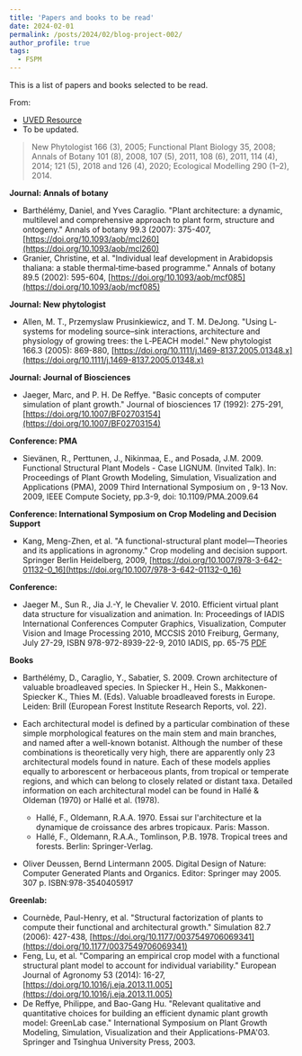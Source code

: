 ```yaml
---
title: 'Papers and books to be read'
date: 2024-02-01
permalink: /posts/2024/02/blog-project-002/
author_profile: true
tags:
  - FSPM
---
```


This is a list of papers and books selected to be read.

From:
  * [UVED Resource](https://greenlab.cirad.fr/GLUVED/html/index.html)
  * To be updated.






>New Phytologist 166 (3), 2005;
>Functional Plant Biology 35, 2008;
>Annals of Botany 101 (8), 2008, 107 (5), 2011, 108 (6), 2011, 114 (4), 2014; 121 (5), 2018 and 126 (4), 2020;
>Ecological Modelling 290 (1–2), 2014.

**Journal: Annals of botany**

* Barthélémy, Daniel, and Yves Caraglio. "Plant architecture: a dynamic, multilevel and comprehensive approach to plant form, structure and ontogeny." Annals of botany 99.3 (2007): 375-407, [https://doi.org/10.1093/aob/mcl260](https://doi.org/10.1093/aob/mcl260)
* Granier, Christine, et al. "Individual leaf development in Arabidopsis thaliana: a stable thermal‐time‐based programme." Annals of botany 89.5 (2002): 595-604, [https://doi.org/10.1093/aob/mcf085](https://doi.org/10.1093/aob/mcf085)

**Journal: New phytologist**

* Allen, M. T., Przemyslaw Prusinkiewicz, and T. M. DeJong. "Using L‐systems for modeling source–sink interactions, architecture and physiology of growing trees: the L‐PEACH model." New phytologist 166.3 (2005): 869-880, [https://doi.org/10.1111/j.1469-8137.2005.01348.x](https://doi.org/10.1111/j.1469-8137.2005.01348.x)

**Journal: Journal of Biosciences**
* Jaeger, Marc, and P. H. De Reffye. "Basic concepts of computer simulation of plant growth." Journal of biosciences 17 (1992): 275-291, [https://doi.org/10.1007/BF02703154](https://doi.org/10.1007/BF02703154)

**Conference: PMA**
* Sievänen, R., Perttunen, J., Nikinmaa, E., and Posada, J.M. 2009. Functional Structural Plant Models - Case LIGNUM. (Invited Talk). In: Proceedings of Plant Growth Modeling, Simulation, Visualization and Applications (PMA), 2009 Third International Symposium on , 9-13 Nov. 2009, IEEE Compute Society, pp.3-9, doi: 10.1109/PMA.2009.64

**Conference: International Symposium on Crop Modeling and Decision Support**
* Kang, Meng-Zhen, et al. "A functional-structural plant model—Theories and its applications in agronomy." Crop modeling and decision support. Springer Berlin Heidelberg, 2009, [https://doi.org/10.1007/978-3-642-01132-0_16](https://doi.org/10.1007/978-3-642-01132-0_16)


**Conference:**
* Jaeger M., Sun R., Jia J.-Y, le Chevalier V. 2010. Efficient virtual plant data structure for visualization and animation. In: Proceedings of IADIS International Conferences Computer Graphics, Visualization, Computer Vision and Image Processing 2010, MCCSIS 2010 Freiburg, Germany, July 27-29, ISBN 978-972-8939-22-9, 2010 IADIS, pp. 65-75 [PDF](https://greenlab.cirad.fr/GLUVED/html/bibliography/J_Jaeg_10.pdf)

**Books**

* Barthélémy, D., Caraglio, Y., Sabatier, S. 2009. Crown architecture of valuable broadleaved species. In Spiecker H., Hein S., Makkonen-Spiecker K., Thies M. (Eds). Valuable broadleaved forests in Europe. Leiden: Brill (European Forest Institute Research Reports, vol. 22).

* Each architectural model is defined by a particular combination of these simple morphological features on the main stem and main branches, and named after a well-known botanist. Although the number of these combinations is theoretically very high, there are apparently only 23 architectural models found in nature. Each of these models applies equally to arborescent or herbaceous plants, from tropical or temperate regions, and which can belong to closely related or distant taxa. Detailed information on each architectural model can be found in Hallé & Oldeman (1970) or Hallé et al. (1978).
  * Hallé, F., Oldemann, R.A.A. 1970. Essai sur l'architecture et la dynamique de croissance des arbres tropicaux. Paris: Masson.
  * Hallé, F., Oldemann, R.A.A., Tomlinson, P.B. 1978. Tropical trees and forests. Berlin: Springer-Verlag.

* Oliver Deussen, Bernd Lintermann 2005. Digital Design of Nature: Computer Generated Plants and Organics. Editor: Springer may 2005. 307 p. ISBN:978-3540405917


**Greenlab:**
* Cournède, Paul-Henry, et al. "Structural factorization of plants to compute their functional and architectural growth." Simulation 82.7 (2006): 427-438, [https://doi.org/10.1177/0037549706069341](https://doi.org/10.1177/0037549706069341)
* Feng, Lu, et al. "Comparing an empirical crop model with a functional structural plant model to account for individual variability." European Journal of Agronomy 53 (2014): 16-27, [https://doi.org/10.1016/j.eja.2013.11.005](https://doi.org/10.1016/j.eja.2013.11.005)
* De Reffye, Philippe, and Bao-Gang Hu. "Relevant qualitative and quantitative choices for building an efficient dynamic plant growth model: GreenLab case." International Symposium on Plant Growth Modeling, Simulation, Visualization and their Applications-PMA'03. Springer and Tsinghua University Press, 2003.